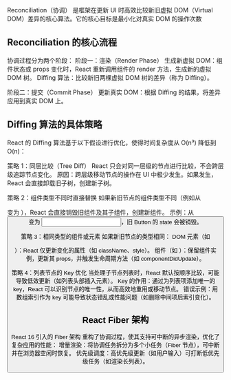  Reconciliation（协调） 是框架在更新 UI 时高效比较新旧虚拟 DOM（Virtual DOM）差异的核心算法。它的核心目标是最小化对真实 DOM 的操作次数

## Reconciliation 的核心流程
协调过程分为两个阶段：
阶段一：渲染（Render Phase）
生成新虚拟 DOM：组件状态或 props 变化时，React 重新调用组件的 render 方法，生成新的虚拟 DOM 树。
Diffing 算法：比较新旧两棵虚拟 DOM 树的差异（称为 Diffing）。

阶段二：提交（Commit Phase）
更新真实 DOM：根据 Diffing 的结果，将差异应用到真实 DOM 上。

## Diffing 算法的具体策略
React 的 Diffing 算法基于以下假设进行优化，使得时间复杂度从 O(n³) 降低到 O(n)：

策略 1：同层比较（Tree Diff）
React 只会对同一层级的节点进行比较，不会跨层级追踪节点变化。
原因：跨层级移动节点的操作在 UI 中极少发生。如果发生，React 会直接卸载旧子树，创建新子树。

策略 2：组件类型不同时直接替换
如果新旧节点的组件类型不同（例如从 <div> 变为 <span>），React 会直接销毁旧组件及其子组件，创建新组件。
示例：从 <Button> 变为 <Input>，旧 Button 的 state 会被销毁。

策略 3：相同类型的组件或元素
如果新旧节点的类型相同：
DOM 元素（如 <div>）：React 仅更新变化的属性（如 className、style）。
组件（如 <MyComponent>）：保留组件实例，更新其 props，并触发生命周期方法（如 componentDidUpdate）。

策略 4：列表节点的 Key 优化
当处理子节点列表时，React 默认按顺序比较，可能导致低效更新（如列表头部插入元素）。
Key 的作用：通过为列表项添加唯一的 key，React 可以识别节点的唯一性，从而高效地重用或移动节点。
错误示例：用数组索引作为 key 可能导致状态错乱或性能问题（如删除中间项后索引变化）。

## React Fiber 架构
React 16 引入的 Fiber 架构 重构了协调过程，使其支持可中断的异步渲染，优化了复杂应用的性能：
增量渲染：将协调任务拆分为多个小任务（Fiber 节点），可中断并在浏览器空闲时恢复。
优先级调度：高优先级更新（如用户输入）可打断低优先级任务（如渲染长列表）。